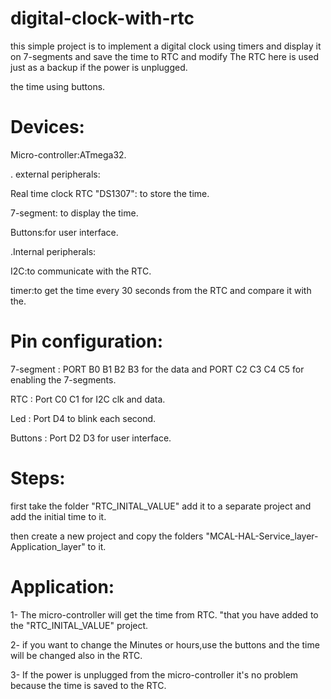 # digital-clock-with-rtc

this simple project is to implement a digital clock using timers and display it on  7-segments and save the time to RTC and modify 
The RTC here is used just as a backup if the power is unplugged.

the time using buttons. 

# Devices:
Micro-controller:ATmega32.

. external peripherals:

Real time clock RTC "DS1307": to store the time.

7-segment: to display the time.

Buttons:for user interface.

.Internal peripherals:

I2C:to communicate with the RTC.

timer:to get the time every 30 seconds from the RTC and compare it with the.

# Pin configuration:

7-segment : PORT B0 B1 B2 B3 for the data and PORT C2 C3 C4 C5 for enabling the 7-segments.

RTC		  : Port C0 C1 for I2C clk and data.

Led       : Port D4 to blink each second.

Buttons	  :	Port D2 D3 for user interface.

# Steps:

first take the folder "RTC_INITAL_VALUE" add it to a separate project and add the initial time to it.

then create a new project and copy the folders "MCAL-HAL-Service_layer-Application_layer" to it.

# Application:

1- The micro-controller will get the time from RTC. "that you have added to the "RTC_INITAL_VALUE" project.

2- if you want to change the Minutes or hours,use the buttons and the time will be changed also in the RTC.

3- If the power is unplugged from the micro-controller it's no problem because the time is saved to the RTC.
